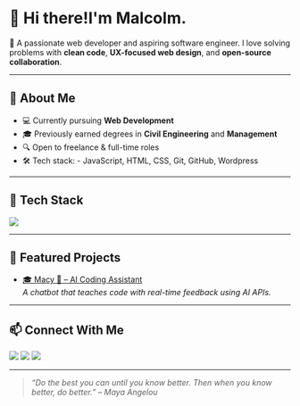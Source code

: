 
# 👋 Hi there!I'm Malcolm.

🎯 A passionate web developer and aspiring software engineer. I love solving problems with **clean code**, **UX-focused web design**, and **open-source collaboration**.

---

## 💼 About Me
- 💻 Currently pursuing **Web Development**
- 🎓 Previously earned degrees in **Civil Engineering** and **Management**
- 🔍 Open to freelance & full-time roles
- 🛠️ Tech stack: - JavaScript, HTML, CSS, Git, GitHub, Wordpress

---

## 🚀 Tech Stack

<p align="left">
  <img src="https://skillicons.dev/icons?i=html,css,js,github,git" />
</p>

---

## 📂 Featured Projects

- [🎓 Macy 🤖 – AI Coding Assistant](https://github.com/MalcolmOnwinaru/July4_Assignment_3)  
  _A chatbot that teaches code with real-time feedback using AI APIs._

---

## 📫 Connect With Me

<p>
  <a href="mailto:gcom1221@gmail.com"><img src="https://img.shields.io/badge/Email-D14836?style=for-the-badge&logo=gmail&logoColor=white"/></a>
  <a href="https://github.com/gcom1221"><img src="https://img.shields.io/badge/GitHub-100000?style=for-the-badge&logo=github&logoColor=white"/></a>
  <a href="https://www.linkedin.com/in/gcom1221"><img src="https://img.shields.io/badge/LinkedIn-blue?style=for-the-badge&logo=linkedin&logoColor=white"/></a>
</p>

---

> _“Do the best you can until you know better. Then when you know better, do better.” – Maya Angelou_



<!--
**gcom1221/gcom1221** is a ✨ _special_ ✨ repository because its `README.md` (this file) appears on your GitHub profile.

Here are some ideas to get you started:

- 🔭 I’m currently working on ...
- 🌱 I’m currently learning ...
- 👯 I’m looking to collaborate on ...
- 🤔 I’m looking for help with ...
- 💬 Ask me about ...
- 📫 How to reach me: ...
- 😄 Pronouns: ...
- ⚡ Fun fact: ...
-->

<!--
**gcom1221/gcom1221** is a ✨ _special_ ✨ repository because its `README.md` (this file) appears on your GitHub profile.

Here are some ideas to get you started:

- 🔭 I’m currently working on ...
- 🌱 I’m currently learning ...
- 👯 I’m looking to collaborate on ...
- 🤔 I’m looking for help with ...
- 💬 Ask me about ...
- 📫 How to reach me: ...
- 😄 Pronouns: ...
- ⚡ Fun fact: ...
-->
